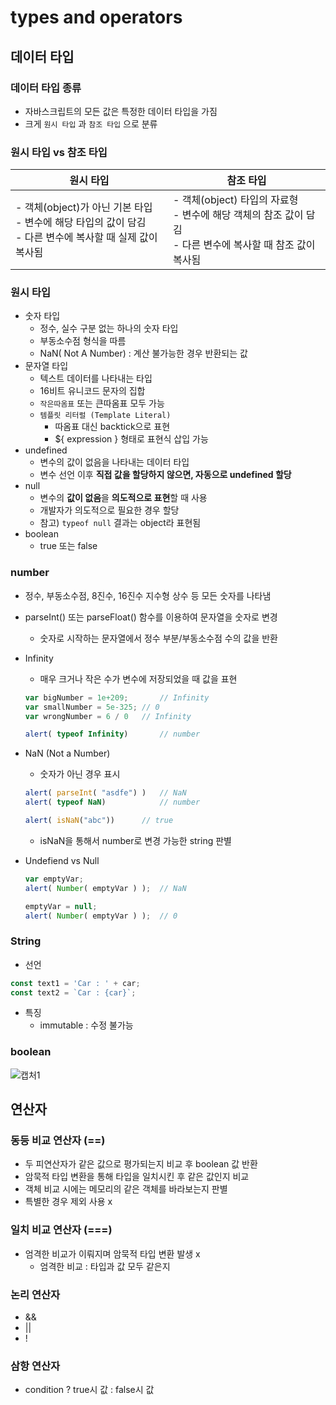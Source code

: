 # types and operators



## 데이터 타입



### 데이터 타입 종류

- 자바스크립트의 모든 값은 특정한 데이터 타입을 가짐
- 크게 `원시 타입` 과 `참조 타입` 으로 분류



### 원시 타입 vs 참조 타입

| 원시 타입                                                    | 참조 타입                                                    |
| ------------------------------------------------------------ | ------------------------------------------------------------ |
| - 객체(object)가 아닌 기본 타입 <br />- 변수에 해당 타입의 값이 담김 <br />- 다른 변수에 복사할 때 실제 값이 복사됨 | - 객체(object) 타입의 자료형<br />- 변수에 해당 객체의 참조 값이 담김<br />- 다른 변수에 복사할 때 참조 값이 복사됨 |



### 원시 타입

- 숫자 타입
  - 정수, 실수 구분 없는 하나의 숫자 타입
  - 부동소수점 형식을 따름
  - NaN( Not A Number) : 계산 불가능한 경우 반환되는 값
- 문자열 타입
  - 텍스트 데이터를 나타내는 타입
  - 16비트 유니코드 문자의 집합
  - `작은따옴표` 또는 큰따옴표 모두 가능
  - `템플릿 리터럴 (Template Literal)`
    - 따옴표 대신 backtick으로 표현
    - ${ expression } 형태로 표현식 삽입 가능
- undefined
  - 변수의 값이 없음을 나타내는 데이터 타입
  - 변수 선언 이후 **직접 값을 할당하지 않으면, 자동으로 undefined 할당**
- null
  - 변수의 **값이 없음**을 **의도적으로 표현**할 때 사용
  - 개발자가 의도적으로 필요한 경우 할당
  - 참고) `typeof null` 결과는 object라 표현됨
- boolean
  - true 또는 false



### number

- 정수, 부동소수점, 8진수, 16진수 지수형 상수 등 모든 숫자를 나타냄

- parseInt() 또는 parseFloat() 함수를 이용하여 문자열을 숫자로 변경

  - 숫자로 시작하는 문자열에서 정수 부분/부동소수점 수의 값을 반환

- Infinity

  - 매우 크거나 작은 수가 변수에 저장되었을 때 값을 표현

  ```javascript
  var bigNumber = 1e+209;		// Infinity
  var smallNumber = 5e-325;	// 0
  var wrongNumber = 6 / 0 	// Infinity
  
  alert( typeof Infinity)		// number
  ```

- NaN (Not a Number)

  - 숫자가 아닌 경우 표시

  ```js
  alert( parseInt( "asdfe") )	// NaN
  alert( typeof NaN)			// number
  
  alert( isNaN("abc"))		// true
  ```

  - isNaN을 통해서 number로 변경 가능한 string 판별

- Undefiend vs Null

  ```js
  var emptyVar;
  alert( Number( emptyVar ) );	// NaN
  
  emptyVar = null;
  alert( Number( emptyVar ) );	// 0
  ```



### String

- 선언

```javascript
const text1 = 'Car : ' + car;
const text2 = `Car : {car}`;
```

- 특징
  - immutable : 수정 불가능

### boolean

![캡처1](C:\Users\조상혁\repo\TIL\javascript\02.js변수.assets\캡처1.PNG)



## 연산자



### 동등 비교 연산자 (==)

- 두 피연산자가 같은 값으로 평가되는지 비교 후 boolean 값 반환
- 암묵적 타입 변환을 통해 타입을 일치시킨 후 같은 값인지 비교
- 객체 비교 시에는 메모리의 같은 객체를 바라보는지 판별
- 특별한 경우 제외 사용 x



### 일치 비교 연산자 (===)

- 엄격한 비교가 이뤄지며 암묵적 타입 변환 발생 x
  - 엄격한 비교 : 타입과 값 모두 같은지



### 논리 연산자

- &&
- ||
- !



### 삼항 연산자

- condition ? true시 값 : false시 값










